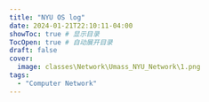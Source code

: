 ```yaml
---
title: "NYU OS log"
date: 2024-01-21T22:10:11-04:00
showToc: true # 显示目录
TocOpen: true # 自动展开目录
draft: false
cover:
  image: classes\Network\Umass_NYU_Network\1.png
tags:
  - "Computer Network"
---
```


